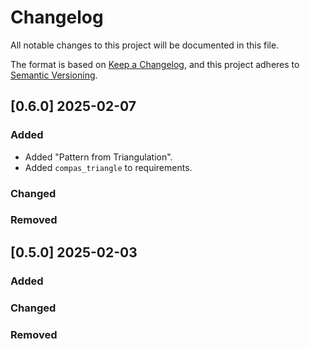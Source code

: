 # Changelog

All notable changes to this project will be documented in this file.

The format is based on [Keep a Changelog](https://keepachangelog.com/en/1.0.0/),
and this project adheres to [Semantic Versioning](https://semver.org/spec/v2.0.0.html).

## [0.6.0] 2025-02-07

### Added

* Added "Pattern from Triangulation".
* Added `compas_triangle` to requirements.

### Changed

### Removed


## [0.5.0] 2025-02-03

### Added

### Changed

### Removed
